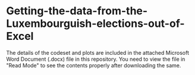 # Getting-the-data-from-the-Luxembourguish-elections-out-of-Excel

The details of the codeset and plots are included in the attached Microsoft Word Document (.docx) file in this repository. 
You need to view the file in "Read Mode" to see the contents properly after downloading the same.
